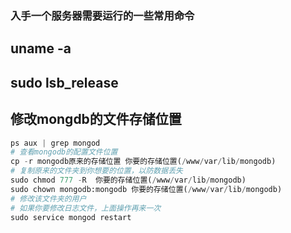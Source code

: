 ### 入手一个服务器需要运行的一些常用命令
## uname -a
## sudo lsb_release
## 修改mongdb的文件存储位置
```python
ps aux | grep mongod
# 查看mongodb的配置文件位置
cp -r mongodb原来的存储位置 你要的存储位置(/www/var/lib/mongodb)
# 复制原来的文件夹到你想要的位置，以防数据丢失
sudo chmod 777 -R  你要的存储位置(/www/var/lib/mongodb)
sudo chown mongodb:mongodb 你要的存储位置(/www/var/lib/mongodb)
# 修改该文件夹的用户
# 如果你要修改日志文件，上面操作再来一次
sudo service mongod restart
```

